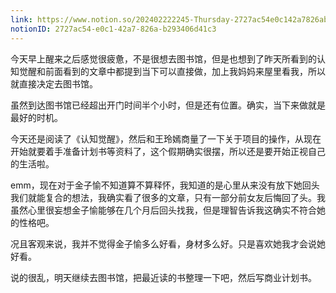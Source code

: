 ```yaml
---
link: https://www.notion.so/202402222245-Thursday-2727ac54e0c142a7826ab293406d41c3
notionID: 2727ac54-e0c1-42a7-826a-b293406d41c3
---
```

今天早上醒来之后感觉很疲惫，不是很想去图书馆，但是也想到了昨天所看到的认知觉醒和前面看到的文章中都提到当下可以直接做，加上我妈妈来屋里看我，所以就直接决定去图书馆。

虽然到达图书馆已经超出开门时间半个小时，但是还有位置。确实，当下来做就是最好的时机。

今天还是阅读了《认知觉醒》，然后和王玲嫣商量了一下关于项目的操作，从现在开始就要着手准备计划书等资料了，这个假期确实很摆，所以还是要开始正视自己的生活啦。

emm，现在对于金子愉不知道算不算释怀，我知道的是心里从来没有放下她回头我们就能复合的想法，我确实看了很多的文章，只有一部分前女友后悔回了头。我虽然心里很妄想金子愉能够在几个月后回头找我，但是理智告诉我这确实不符合她的性格吧。

况且客观来说，我并不觉得金子愉多么好看，身材多么好。只是喜欢她我才会说她好看。

说的很乱，明天继续去图书馆，把最近读的书整理一下吧，然后写商业计划书。
